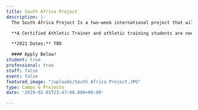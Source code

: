 ```yaml
---
title: South Africa Project
description: |-
  The South Africa Project Is a two-week international project that will help Athletes in Action to launch and grow existing campus ministries at the University of Cape Town and Cape Peninsula University of Technology. During your two weeks you will also learn Biblical principles for athletic competition and be challenged and equipped to grow in your relationship with God while you receive training in how to share Christ with others!

  **A Certified Athletic Trainer and athletic training students are needed** to support the athletes participating in this project as they learn to apply Biblical Principles to athletics. Come and help change lives. The life God changes might be yours!

  **2021 Dates:** TBD

  #### Apply Below!
student: true
professional: true
staff: false
event: false
featured_image: "/uploads/South Africa Project.JPG"
type: Camps & Projects
date: '2019-02-01T23:47:08.000+00:00'

---
```

